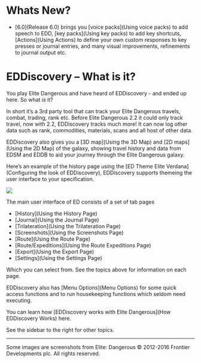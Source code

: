 # Whats New?

* [6.0](Release 6.0) brings you [voice packs](Using voice packs) to add speech to EDD, [key packs](Using key packs) to add key shortcuts, [Actions](Using Actions) to define your own custom responses to key presses or journal entries, and many visual improvements, refinements to journal output etc.

# EDDiscovery – What is it? 

You play Elite Dangerous and have heard of EDDiscovery - and ended up here.  So what _is_ it?  
  
In short it’s a 3rd party tool that can track your Elite Dangerous travels, combat, trading, rank etc. Before Elite Dangerous 2.2 it could only track travel, now with 2.2, EDDiscovery tracks much more! It can now log other data such as rank, commodities, materials, scans and all host of other data.

EDDiscovery also gives you a [3D map](Using the 3D Map) and [2D maps](Using the 2D Map) of the galaxy, showing travel history and data from EDSM and EDDB to aid your journey through the Elite Dangerous galaxy.

Here’s an example of the history page using the [ED Theme Elite Verdana](Configuring the look of EDDiscovery), EDDiscovery supports themeing the user interface to your specification.

![](http://i.imgur.com/gAxIRN8.png)  

The main user interface of ED consists of a set of tab pages

* [History](Using the History Page)
* [Journal](Using the Journal Page)
* [Trilateration](Using the Trilateration Page)
* [Screenshots](Using the Screenshots Page)
* [Route](Using the Route Page)
* [Route/Expeditions](Using the Route Expeditions Page)
* [Export](Using the Export Page)
* [Settings](Using the Settings Page)

Which you can select from. See the topics above for information on each page.

EDDiscovery also has [Menu Options](Menu Options) for some quick access functions and to run housekeeping functions which seldom need executing.

You can learn how [EDDiscovery works with Elite Dangerous](How EDDiscovery Works) here.

See the sidebar to the right for other topics.

***

Some images are screenshots from Elite: Dangerous © 2012-2016 Frontier Developments plc. All rights reserved.